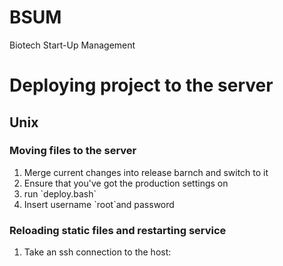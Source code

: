 BSUM
====
Biotech Start-Up Management


# Deploying project to the server
## Unix
### Moving files to the server
<ol>
<li>Merge current changes into release barnch and switch to it</li>
<li>Ensure that you've got the production settings on</li>
<li>run `deploy.bash`</li>
<li>Insert username `root`and password</li>
</ol>

### Reloading static files and restarting service
<ol>
<li>Take an ssh connection to the host: </li>
</ol>